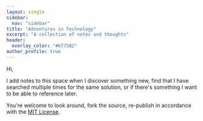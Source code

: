 ```yaml
---
layout: single
sidebar:
  nav: "sidebar"
title: "Adventures in Technology"
excerpt: "A collection of notes and thoughts"
header:
  overlay_color: "#6f7582"
author_profile: true
---
```


Hi,

I add notes to this space when I discover something new, find that I have searched multiple times for the same solution, or if there's something I want to be able to reference later.

You're welcome to look around, fork the source, re-publish in accordance with the [MIT License](https://github.com/queue-bit/queue-bit.github.io/blob/master/LICENSE).